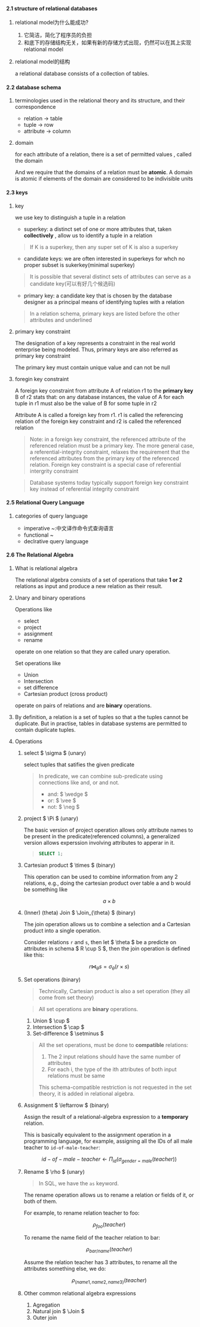 #### 2.1 structure of relational databases
1. relational model为什么能成功?
    1. 它简洁，简化了程序员的负担
    2. 和底下的存储结构无关，如果有新的存储方式出现，仍然可以在其上实现relational
    model

2. relational model的结构
   
   a relational database consists of a collection of tables.

#### 2.2 database schema
1. terminologies used in the relational theory and its structure, and their correspondence

   * relation -> table
   * tuple -> row
   * attribute -> column

2. domain
   
   for each attribute of a relation, there is a set of permitted values , 
   called the domain

   And we require that the domains of a relation must be **atomic**. A domain is
   atomic if elements of the domain are considered to be indivisible units

#### 2.3 keys
1. key
  
   we use key to distinguish a tuple in a relation

   * superkey: a distinct set of one or more attributes that, taken **collectively**
   , allow us to identify a tuple in a relation
   > If K is a superkey, then any super set of K is also a superkey
   * candidate keys: we are often interested in superkeys for whch no proper 
   subset is sukerkey(minimal superkey)
   > It is possible that several distinct sets of attributes can serve as a candidate
   key(可以有好几个候选码)
   * primary key: a candidate key that is chosen by the database designer as a
   principal means of identifying tuples with a relation
   > In a relation schema, primary keys are listed before the other attributes
   and underlined

2. primary key constraint
   
   The designation of a key represents a constraint in the real world enterprise
   being modeled. Thus, primary keys are also referred as primary key constraint

   The primary key must contain unique value and can not be null

3. foregin key constraint

   A foreign key constraint from attribute A of relation r1 to the **primary key** B
   of r2 stats that: on any database instances, the value of A for each tuple in r1
   must also be the value of B for some tuple in r2

   Attribute A is called a foreign key from r1. r1 is called the referencing relation
   of the foreign key constraint and r2 is called the referenced relation

   > Note: in a foreign key constraint, the referenced attribute of the referenced 
   relation must be a primary key. The more general case, a referential-integrity
   constraint, relaxes the requirement that the referenced attributes from the
   primary key of the referenced relation. Foreign key constraint is a special
   case of referential intergrity constraint
   
   > Database systems today typically support foreign key constraint key instead
   of referential integrity constraint

#### 2.5 Relational Query Language
1. categories of query language
  
   * imperative ~:中文译作命令式查询语言
   * functional ~
   * declrative query language

#### 2.6 The Relational Algebra

1. What is relational algebra

   The relational algebra consists of a set of operations that take **1 or 2**
   relations as input and produce a new relation as their result.

2. Unary and binary operations

   Operations like 

   * select
   * project
   * assignment
   * rename

   operate on one relation so that they are called unary operation.

   Set operations like

   * Union
   * Intersection
   * set difference
   * Cartesian product (cross product)

   operate on pairs of relations and are **binary** operations.

3. By definition, a relation is a set of tuples so that a the tuples cannot
   be duplicate. But in practise, tables in database systems are permitted to
   contain duplicate tuples.

4. Operations

   1. select $ \sigma $ (unary)

      select tuples that satifies the given predicate

      > In predicate, we can combine sub-predicate using connections like and, 
      > or and not. 
      >
      > * and: $ \wedge $
      > * or: $ \vee $
      > * not: $ \neg $

   2. project $ \Pi $ (unary)
   
      The basic version of project operation allows only attribute names to be 
      present in the predicate(referenced columns), a generalized version allows 
      experssion involving attributes to apperar in it.

      > ```sql
      > SELECT 1;
      > ```

   3. Cartesian product $ \times $ (binary)

      This operation can be used to combine information from any 2 relations, e.g.,
      doing the cartesian product over table a and b would be something like

      $$ a \times b $$

   4. (Inner) (theta) Join $ \Join_{\theta} $ (binary)

      The join operation allows us to combine a selection and a Cartesian product
      into a single operation.

      Consider relations `r` and `s`, then let $ \theta $ be a predicte on attributes
      in schema $ R \cup S $, then the join operation is defined like this:

      $$ r \Join_{\theta} s = \sigma_{\theta} (r \times s) $$

   5. Set operations (binary)

      > Technically, Cartesian product is also a set operation (they all come from
      > set theory)

      > All set operations are **binary** operations.

      1. Union $ \cup $
      2. Intersection $ \cap $ 
      3. Set-difference $ \setminus $ 

      > All the set operations, must be done to **compatible** relations:
      >
      > 1. The 2 input relations should have the same number of attributes
      > 2. For each i, the type of the ith attributes of both input relations must
      >    be same
      >
      > This schema-compatible restriction is not requested in the set theory, 
      > it is added in relational algebra.
   
   6. Assignment $ \leftarrow $ (binary)

      Assign the result of a relational-algebra expression to a **temporary** relation.

      This is basically equivalent to the assignment operation in a programming
      language, for example, assigning all the IDs of all male teacher to 
      `id-of-male-teacher`:

      $$ id-of-male-teacher \leftarrow \Pi_{id} (\sigma_{gender=male} (teacher)) $$

   7. Rename $ \rho $ (unary)

      > In SQL, we have the `as` keyword.

      The rename operation allows us to rename a relation or fields of it, or 
      both of them.

      For example, to rename relation teacher to foo:

      $$ \rho_{foo} (teacher) $$

      To rename the name field of the teacher relation to bar:

      $$ \rho_{bar/name} (teacher) $$

      Assume the relation teacher has 3 attributes, to rename all the attributes 
      something else, we do:

      $$ \rho_{(name1, name2, name3)} (teacher) $$

   8. Other common relational algebra expressions

      1. Agregation
      2. Natural join $ \Join $
      3. Outer join